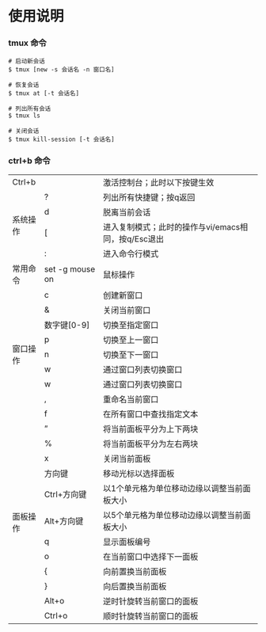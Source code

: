 # 使用说明

### tmux 命令

```shell
# 启动新会话
$ tmux [new -s 会话名 -n 窗口名]

# 恢复会话
$ tmux at [-t 会话名]

# 列出所有会话
$ tmux ls

# 关闭会话
$ tmux kill-session [-t 会话名]
```

### ctrl+b 命令

<table>
    <tr>
	    <td colspan="2">Ctrl+b</td>
	    <td>激活控制台；此时以下按键生效</td>  
	</tr >
	<tr >
	    <td rowspan="4">系统操作</td>
	    <td>?</td>
	    <td>列出所有快捷键；按q返回</td>
	</tr>
	<tr>
	    <td>d</td>
	    <td>脱离当前会话</td>
	</tr>
	<tr>
	    <td>[</td>
	    <td>进入复制模式；此时的操作与vi/emacs相同，按q/Esc退出</td>
	</tr>
    <tr>
	    <td>:</td>
	    <td>进入命令行模式</td>
	</tr>
	<tr >
	    <td rowspan="1">常用命令</td>
	    <td>set -g mouse on</td>
	    <td>鼠标操作</td>
	</tr>
    <tr >
	    <td rowspan="9">窗口操作</td>
	    <td>c</td>
	    <td>创建新窗口</td>
	</tr>
    <tr >
	    <td>&</td>
	    <td>关闭当前窗口</td>
	</tr>
    <tr >
	    <td>数字键[0-9]</td>
	    <td>切换至指定窗口</td>
	</tr>
    <tr >
	    <td>p</td>
	    <td>切换至上一窗口</td>
	</tr>
    <tr >
	    <td>n</td>
	    <td>切换至下一窗口</td>
	</tr>
    <tr >
	    <td>w</td>
	    <td>通过窗口列表切换窗口</td>
	</tr>
    <tr >
	    <td>w</td>
	    <td>通过窗口列表切换窗口</td>
	</tr>
    <tr >
	    <td>,</td>
	    <td>重命名当前窗口</td>
	</tr>
    <tr >
	    <td>f</td>
	    <td>在所有窗口中查找指定文本</td>
	</tr>
    <tr >
	    <td rowspan="12">面板操作</td>
	    <td>”</td>
	    <td>将当前面板平分为上下两块</td>
	</tr>
    <tr >
	    <td>%</td>
	    <td>将当前面板平分为左右两块</td>
	</tr>
    <tr >
	    <td>x</td>
	    <td>关闭当前面板</td>
	</tr>
    <tr >
	    <td>方向键</td>
	    <td>移动光标以选择面板</td>
	</tr>
    <tr >
	    <td>Ctrl+方向键</td>
	    <td>以1个单元格为单位移动边缘以调整当前面板大小</td>
	</tr>
    <tr >
	    <td>Alt+方向键</td>
	    <td>以5个单元格为单位移动边缘以调整当前面板大小</td>
	</tr>
    <tr >
	    <td>q</td>
	    <td>显示面板编号</td>
	</tr>
    <tr >
	    <td>o</td>
	    <td>在当前窗口中选择下一面板</td>
	</tr>
    <tr >
	    <td>{</td>
	    <td>向前置换当前面板</td>
	</tr>
    <tr >
	    <td>}</td>
	    <td>向后置换当前面板</td>
	</tr>
    <tr >
	    <td>Alt+o</td>
	    <td>逆时针旋转当前窗口的面板</td>
	</tr>
    <tr >
	    <td>Ctrl+o</td>
	    <td>顺时针旋转当前窗口的面板</td>
	</tr>
</table>
